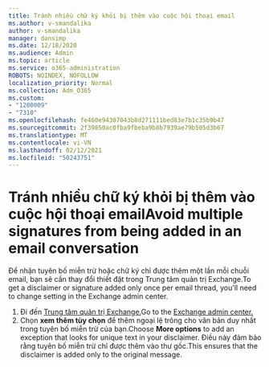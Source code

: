 ```yaml
---
title: Tránh nhiều chữ ký khỏi bị thêm vào cuộc hội thoại email
ms.author: v-smandalika
author: v-smandalika
manager: dansimp
ms.date: 12/18/2020
ms.audience: Admin
ms.topic: article
ms.service: o365-administration
ROBOTS: NOINDEX, NOFOLLOW
localization_priority: Normal
ms.collection: Adm_O365
ms.custom:
- "1200009"
- "7310"
ms.openlocfilehash: fe460e94307043b8d271111bed83e7b1c35b9b47
ms.sourcegitcommit: 2f39850ac0fba9fbeba9b8b7939ae79b505d3b67
ms.translationtype: MT
ms.contentlocale: vi-VN
ms.lasthandoff: 02/12/2021
ms.locfileid: "50243751"
---
```

# <a name="avoid-multiple-signatures-from-being-added-in-an-email-conversation"></a><span data-ttu-id="b3132-102">Tránh nhiều chữ ký khỏi bị thêm vào cuộc hội thoại email</span><span class="sxs-lookup"><span data-stu-id="b3132-102">Avoid multiple signatures from being added in an email conversation</span></span>

<span data-ttu-id="b3132-103">Để nhận tuyên bố miễn trừ hoặc chữ ký chỉ được thêm một lần mỗi chuỗi email, bạn sẽ cần thay đổi thiết đặt trong Trung tâm quản trị Exchange.</span><span class="sxs-lookup"><span data-stu-id="b3132-103">To get a disclaimer or signature added only once per email thread, you'll need to change setting in the Exchange admin center.</span></span>

1. <span data-ttu-id="b3132-104">Đi đến [Trung tâm quản trị Exchange.](https://go.microsoft.com/fwlink/p/?linkid=2059104)</span><span class="sxs-lookup"><span data-stu-id="b3132-104">Go to the [Exchange admin center.](https://go.microsoft.com/fwlink/p/?linkid=2059104)</span></span>
2. <span data-ttu-id="b3132-105">Chọn **xem thêm tùy chọn** để thêm ngoại lệ trông cho văn bản duy nhất trong tuyên bố miễn trừ của bạn.</span><span class="sxs-lookup"><span data-stu-id="b3132-105">Choose **More options** to add an exception that looks for unique text in your disclaimer.</span></span> <span data-ttu-id="b3132-106">Điều này đảm bảo rằng tuyên bố miễn trừ chỉ được thêm vào thư gốc.</span><span class="sxs-lookup"><span data-stu-id="b3132-106">This ensures that the disclaimer is added only to the original message.</span></span>

